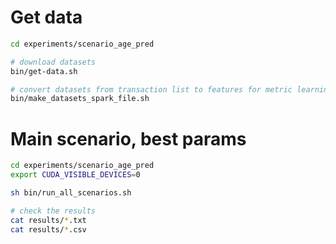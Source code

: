 # Get data

```sh
cd experiments/scenario_age_pred

# download datasets
bin/get-data.sh

# convert datasets from transaction list to features for metric learning
bin/make_datasets_spark_file.sh
```

# Main scenario, best params

```sh
cd experiments/scenario_age_pred
export CUDA_VISIBLE_DEVICES=0

sh bin/run_all_scenarios.sh

# check the results
cat results/*.txt
cat results/*.csv
```
